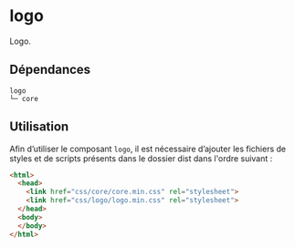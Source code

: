 # logo

Logo.

## Dépendances
```shell
logo
└─ core
```

## Utilisation
Afin d’utiliser le composant `logo`, il est nécessaire d’ajouter les fichiers de styles et de scripts présents dans le dossier dist dans l'ordre suivant :
```html
<html>
  <head>
    <link href="css/core/core.min.css" rel="stylesheet">
    <link href="css/logo/logo.min.css" rel="stylesheet">
  </head>
  <body>
  </body>
</html>
```